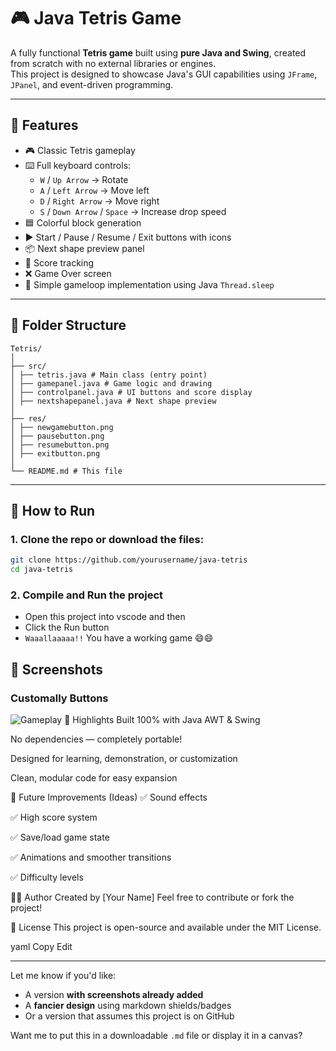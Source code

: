 # 🎮 Java Tetris Game

A fully functional **Tetris game** built using **pure Java and Swing**, created from scratch with no external libraries or engines.  
This project is designed to showcase Java's GUI capabilities using `JFrame`, `JPanel`, and event-driven programming.

---

## 🧱 Features

- 🎮 Classic Tetris gameplay
- ⌨️ Full keyboard controls:
  - `W` / `Up Arrow` → Rotate
  - `A` / `Left Arrow` → Move left
  - `D` / `Right Arrow` → Move right
  - `S` / `Down Arrow` / `Space` → Increase drop speed
- 🟦 Colorful block generation
- ▶️ Start / Pause / Resume / Exit buttons with icons
- 📦 Next shape preview panel
- 💯 Score tracking
- ❌ Game Over screen
- 🧪 Simple gameloop implementation using Java `Thread.sleep`

---

## 🧩 Folder Structure
```
Tetris/
│
├── src/
│ ├── tetris.java # Main class (entry point)
│ ├── gamepanel.java # Game logic and drawing
│ ├── controlpanel.java # UI buttons and score display
│ ├── nextshapepanel.java # Next shape preview
│
├── res/
│ ├── newgamebutton.png
│ ├── pausebutton.png
│ ├── resumebutton.png
│ ├── exitbutton.png
│
└── README.md # This file
```

---

## 🚀 How to Run

### 1.  Clone the repo or download the files:
   ```bash
   git clone https://github.com/yourusername/java-tetris
   cd java-tetris
```
### 2. Compile and Run the project
- Open this project into vscode and then 
- Click the Run button 
- `Waaallaaaaa!!` You have a working game 😄😄



## 📸 Screenshots
### Customally Buttons

![Gameplay](res/exitbutton.png)
🎯 Highlights
Built 100% with Java AWT & Swing

No dependencies — completely portable!

Designed for learning, demonstration, or customization

Clean, modular code for easy expansion

🧠 Future Improvements (Ideas)
✅ Sound effects

✅ High score system

✅ Save/load game state

✅ Animations and smoother transitions

✅ Difficulty levels

🙋‍♂️ Author
Created by [Your Name]
Feel free to contribute or fork the project!

📝 License
This project is open-source and available under the MIT License.

yaml
Copy
Edit

---

Let me know if you'd like:
- A version **with screenshots already added**
- A **fancier design** using markdown shields/badges
- Or a version that assumes this project is on GitHub

Want me to put this in a downloadable `.md` file or display it in a canvas?
